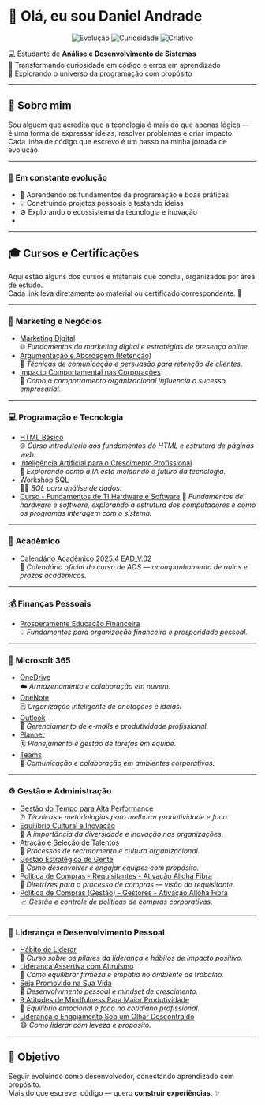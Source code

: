 # 👋 Olá, eu sou Daniel Andrade  

<p align="center">
  <img src="https://img.shields.io/badge/Focus-Evolution-blue?style=for-the-badge" alt="Evolução">
  <img src="https://img.shields.io/badge/Mindset-Curiosity-green?style=for-the-badge" alt="Curiosidade">
  <img src="https://img.shields.io/badge/Vibe-Creative-orange?style=for-the-badge" alt="Criativo">
</p>

💻 Estudante de **Análise e Desenvolvimento de Sistemas**  
🌱 Transformando curiosidade em código e erros em aprendizado  
🚀 Explorando o universo da programação com propósito  

---

## 💫 Sobre mim
Sou alguém que acredita que a tecnologia é mais do que apenas lógica —  
é uma forma de expressar ideias, resolver problemas e criar impacto.  
Cada linha de código que escrevo é um passo na minha jornada de evolução.

---

### 🧩 Em constante evolução
- 📘 Aprendendo os fundamentos da programação e boas práticas  
- 💡 Construindo projetos pessoais e testando ideias  
- ⚙️ Explorando o ecossistema da tecnologia e inovação
- 
---

## 🎓 Cursos e Certificações  

Aqui estão alguns dos cursos e materiais que concluí, organizados por área de estudo.  
Cada link leva diretamente ao material ou certificado correspondente. 🚀  

---

### 💼 **Marketing e Negócios**
- [Marketing Digital](https://drive.google.com/file/d/11wxz4hAdGcCboKLbqpAGv1dSwihPMUxA/view?usp=sharing)  
  🌐 *Fundamentos do marketing digital e estratégias de presença online.*<br>
- [Argumentação e Abordagem (Retenção)](https://drive.google.com/file/d/1Sy3yDUyNqGgIMtOQvJcATBIxUDBPAQ78/view?usp=sharing)  
  💬 *Técnicas de comunicação e persuasão para retenção de clientes.*<br>
- [Impacto Comportamental nas Corporações](https://drive.google.com/file/d/1vDKg-6UKBdkVI3Y6coVQXm-nO2Rj_00c/view?usp=sharing)  
  🧠 *Como o comportamento organizacional influencia o sucesso empresarial.*

---

### 💻 **Programação e Tecnologia**
- [HTML Básico](https://drive.google.com/file/d/1zv2qv5iQ6ZHGmy89zkx9ELlGox-vjc5F/view?usp=sharing)  
  🌐 *Curso introdutório aos fundamentos do HTML e estrutura de páginas web.*<br>
- [Inteligência Artificial para o Crescimento Profissional](https://drive.google.com/file/d/1wAaUw9gZw3H8vOMbkRDY_awPSbE51iP0/view?usp=sharing)  
  🤖 *Explorando como a IA está moldando o futuro da tecnologia.*<br>
- [Workshop SQL](https://drive.google.com/file/d/1fy54CujiAPYwVlk1x4LQCxoVRQtw3ie8/view?usp=sharing)<br>
  👨‍💻 *SQL para análise de dados.*
- [Curso - Fundamentos de TI Hardware e Software](https://drive.google.com/file/d/1A_-LPC4ArJeEvxolL2KtIJbXf-3XDJFD/view?usp=sharing) 
  🔋 *Fundamentos de hardware e software, explorando a estrutura dos computadores e como os programas interagem com o sistema.*<br>

---

### 📘 **Acadêmico**
- [Calendário Acadêmico 2025.4 EAD_V.02](https://drive.google.com/file/d/1IcboV2IwyUwq9QprYIYySWL_MBsbS8mi/view?usp=sharing)  
  📝 *Calendário oficial do curso de ADS — acompanhamento de aulas e prazos acadêmicos.*

---

### 💰 **Finanças Pessoais**
- [Prosperamente Educação Financeira](https://drive.google.com/file/d/1WokP8_gfKpVOcyNS7jW7FW2y4aWou1Lh/view?usp=sharing)  
  💡 *Fundamentos para organização financeira e prosperidade pessoal.*

---

### 🧠 **Microsoft 365**
- [OneDrive](https://drive.google.com/file/d/17MPaM_OI50Vaae9xiL8vFqj0741fYkeO/view?usp=sharing)  
  ☁️ *Armazenamento e colaboração em nuvem.*<br>
- [OneNote](https://drive.google.com/file/d/1iSywP8aphgmakCKMZHFkmnCpLudn0reM/view?usp=sharing)  
  🗒️ *Organização inteligente de anotações e ideias.*<br>
- [Outlook](https://drive.google.com/file/d/1M1UZygpdv8VlKpuT13ubIzxsRZc4dpMH/view?usp=drive_link)  
  📧 *Gerenciamento de e-mails e produtividade profissional.*<br>
- [Planner](https://drive.google.com/file/d/1JMDOl51cKNLIw9R9kkpQqiGT8JVvtSV-/view?usp=sharing)  
  🗓️ *Planejamento e gestão de tarefas em equipe.*<br>
- [Teams](https://drive.google.com/file/d/1Z1I5FCe2dkQLg1lrDETDfkuNi7NSEW4b/view?usp=sharing)  
  💬 *Comunicação e colaboração em ambientes corporativos.*

---

### ⚙️ **Gestão e Administração**
- [Gestão do Tempo para Alta Performance](https://drive.google.com/file/d/17OpXBG5l7exRjHilN8RbrWqY5P9MMiZQ/view?usp=sharing)  
  ⏰ *Técnicas e metodologias para melhorar produtividade e foco.*<br>
- [Equilíbrio Cultural e Inovação](https://drive.google.com/file/d/12xnTBcKpRAFM6I5lq63HwL-0OQgktm8V/view?usp=sharing)  
  🌱 *A importância da diversidade e inovação nas organizações.*<br>
- [Atração e Seleção de Talentos](https://drive.google.com/file/d/1i08aZEYvPB4tMpNDohJlhSOfCMCDO5eA/view?usp=sharing)  
  🧩 *Processos de recrutamento e cultura organizacional.*<br>
- [Gestão Estratégica de Gente](https://drive.google.com/file/d/1DT06Q3nJhkjgh-hAPFTDhsEKt97Lmyn6/view?usp=sharing)  
  👥 *Como desenvolver e engajar equipes com propósito.*<br>
- [Política de Compras - Requisitantes - Ativação Alloha Fibra](https://drive.google.com/file/d/11Q9Y1YpQC6PWL780ZtY1TEuLJDg97Z82/view?usp=sharing)  
  🧾 *Diretrizes para o processo de compras — visão do requisitante.*<br>
- [Política de Compras (Gestão) - Gestores - Ativação Alloha Fibra](https://drive.google.com/file/d/1w_pz_qApXiNVdIGty2aXC_8oAveJwPgP/view?usp=sharing)  
  📈 *Gestão e controle de políticas de compras corporativas.*

---

### 🧭 **Liderança e Desenvolvimento Pessoal**
- [Hábito de Liderar](https://drive.google.com/file/d/1Y6E58fMaPuBgWElG0VuRT7SG5m0t5pRc/view?usp=sharing)  
  🧭 *Curso sobre os pilares da liderança e hábitos de impacto positivo.*<br>
- [Liderança Assertiva com Altruísmo](https://drive.google.com/file/d/1TcaFuAvcbaq8i-GC_4d5_tY6N3l2KYkm/view?usp=sharing)  
  💬 *Como equilibrar firmeza e empatia no ambiente de trabalho.*<br>
- [Seja Promovido na Sua Vida](https://drive.google.com/file/d/1NLFcrSg1pZtPZkMmrm7o6K5HXmwcJXVZ/view?usp=sharing)  
  🚀 *Desenvolvimento pessoal e mindset de crescimento.*<br>
- [9 Atitudes de Mindfulness Para Maior Produtividade](https://drive.google.com/file/d/1jmeUZ85S_xJFOm56GsafohV00hWT_SCP/view?usp=sharing)  
  🧘 *Equilíbrio emocional e foco no cotidiano profissional.*<br>
- [Liderança e Engajamento Sob um Olhar Descontraído](https://drive.google.com/file/d/1C6vSF-z06GgSERZzbyTyjav3ddAzRrcv/view?usp=sharing)  
  😄 *Como liderar com leveza e propósito.*

---

## 🎯 **Objetivo**
Seguir evoluindo como desenvolvedor, conectando aprendizado com propósito.  
Mais do que escrever código — quero **construir experiências**. ✨
